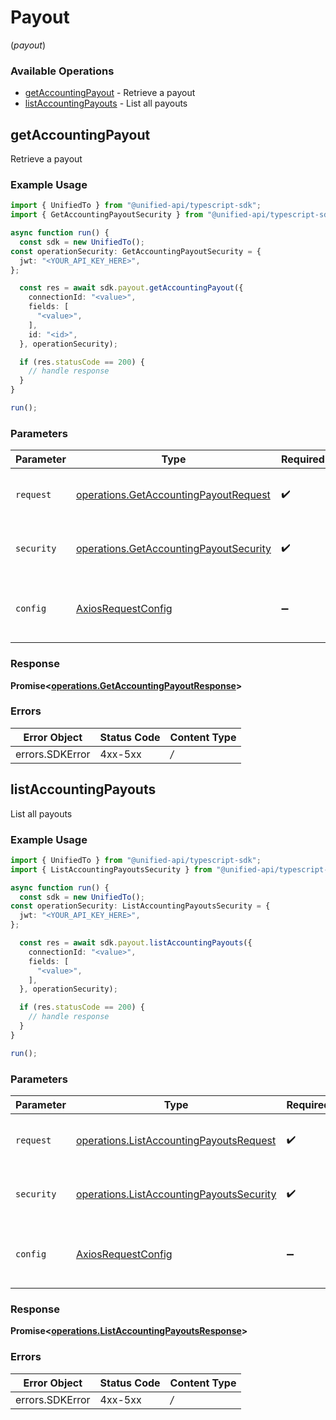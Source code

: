 # Payout
(*payout*)

### Available Operations

* [getAccountingPayout](#getaccountingpayout) - Retrieve a payout
* [listAccountingPayouts](#listaccountingpayouts) - List all payouts

## getAccountingPayout

Retrieve a payout

### Example Usage

```typescript
import { UnifiedTo } from "@unified-api/typescript-sdk";
import { GetAccountingPayoutSecurity } from "@unified-api/typescript-sdk/dist/sdk/models/operations";

async function run() {
  const sdk = new UnifiedTo();
const operationSecurity: GetAccountingPayoutSecurity = {
  jwt: "<YOUR_API_KEY_HERE>",
};

  const res = await sdk.payout.getAccountingPayout({
    connectionId: "<value>",
    fields: [
      "<value>",
    ],
    id: "<id>",
  }, operationSecurity);

  if (res.statusCode == 200) {
    // handle response
  }
}

run();
```

### Parameters

| Parameter                                                                                            | Type                                                                                                 | Required                                                                                             | Description                                                                                          |
| ---------------------------------------------------------------------------------------------------- | ---------------------------------------------------------------------------------------------------- | ---------------------------------------------------------------------------------------------------- | ---------------------------------------------------------------------------------------------------- |
| `request`                                                                                            | [operations.GetAccountingPayoutRequest](../../sdk/models/operations/getaccountingpayoutrequest.md)   | :heavy_check_mark:                                                                                   | The request object to use for the request.                                                           |
| `security`                                                                                           | [operations.GetAccountingPayoutSecurity](../../sdk/models/operations/getaccountingpayoutsecurity.md) | :heavy_check_mark:                                                                                   | The security requirements to use for the request.                                                    |
| `config`                                                                                             | [AxiosRequestConfig](https://axios-http.com/docs/req_config)                                         | :heavy_minus_sign:                                                                                   | Available config options for making requests.                                                        |


### Response

**Promise<[operations.GetAccountingPayoutResponse](../../sdk/models/operations/getaccountingpayoutresponse.md)>**
### Errors

| Error Object    | Status Code     | Content Type    |
| --------------- | --------------- | --------------- |
| errors.SDKError | 4xx-5xx         | */*             |

## listAccountingPayouts

List all payouts

### Example Usage

```typescript
import { UnifiedTo } from "@unified-api/typescript-sdk";
import { ListAccountingPayoutsSecurity } from "@unified-api/typescript-sdk/dist/sdk/models/operations";

async function run() {
  const sdk = new UnifiedTo();
const operationSecurity: ListAccountingPayoutsSecurity = {
  jwt: "<YOUR_API_KEY_HERE>",
};

  const res = await sdk.payout.listAccountingPayouts({
    connectionId: "<value>",
    fields: [
      "<value>",
    ],
  }, operationSecurity);

  if (res.statusCode == 200) {
    // handle response
  }
}

run();
```

### Parameters

| Parameter                                                                                                | Type                                                                                                     | Required                                                                                                 | Description                                                                                              |
| -------------------------------------------------------------------------------------------------------- | -------------------------------------------------------------------------------------------------------- | -------------------------------------------------------------------------------------------------------- | -------------------------------------------------------------------------------------------------------- |
| `request`                                                                                                | [operations.ListAccountingPayoutsRequest](../../sdk/models/operations/listaccountingpayoutsrequest.md)   | :heavy_check_mark:                                                                                       | The request object to use for the request.                                                               |
| `security`                                                                                               | [operations.ListAccountingPayoutsSecurity](../../sdk/models/operations/listaccountingpayoutssecurity.md) | :heavy_check_mark:                                                                                       | The security requirements to use for the request.                                                        |
| `config`                                                                                                 | [AxiosRequestConfig](https://axios-http.com/docs/req_config)                                             | :heavy_minus_sign:                                                                                       | Available config options for making requests.                                                            |


### Response

**Promise<[operations.ListAccountingPayoutsResponse](../../sdk/models/operations/listaccountingpayoutsresponse.md)>**
### Errors

| Error Object    | Status Code     | Content Type    |
| --------------- | --------------- | --------------- |
| errors.SDKError | 4xx-5xx         | */*             |

